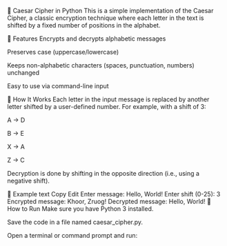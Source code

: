 🔐 Caesar Cipher in Python
This is a simple implementation of the Caesar Cipher, a classic encryption technique where each letter in the text is shifted by a fixed number of positions in the alphabet.

📄 Features
Encrypts and decrypts alphabetic messages

Preserves case (uppercase/lowercase)

Keeps non-alphabetic characters (spaces, punctuation, numbers) unchanged

Easy to use via command-line input

🧠 How It Works
Each letter in the input message is replaced by another letter shifted by a user-defined number. For example, with a shift of 3:

A → D

B → E

X → A

Z → C

Decryption is done by shifting in the opposite direction (i.e., using a negative shift).

🧪 Example
text
Copy
Edit
Enter message: Hello, World!
Enter shift (0-25): 3
Encrypted message: Khoor, Zruog!
Decrypted message: Hello, World!
🚀 How to Run
Make sure you have Python 3 installed.

Save the code in a file named caesar_cipher.py.

Open a terminal or command prompt and run: